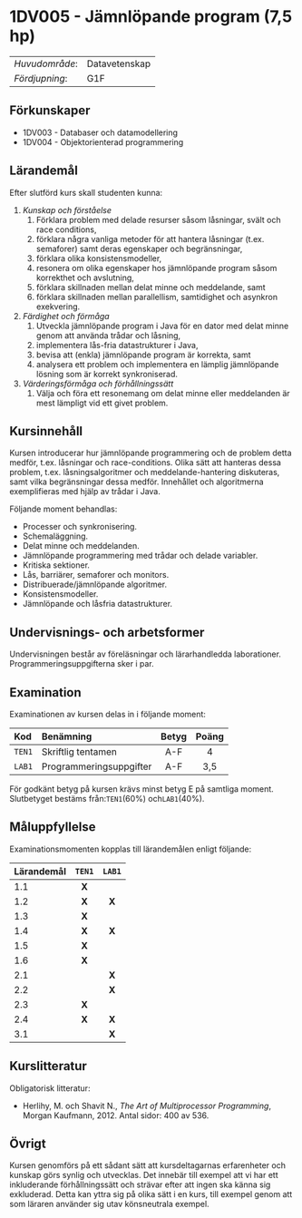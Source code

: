 # 1DV005 - Jämnlöpande program (7,5 hp)

|     |     |
| --- | --- | 
| *Huvudområde*: | Datavetenskap | 
| *Fördjupning*: | G1F | 

## Förkunskaper

- 1DV003 - Databaser och datamodellering
- 1DV004 - Objektorienterad programmering

## Lärandemål

Efter slutförd kurs skall studenten kunna:

1. *Kunskap och förståelse*
    1. Förklara problem med delade resurser såsom låsningar, svält och race conditions,
    2. förklara några vanliga metoder för att hantera låsningar (t.ex. semaforer) samt deras egenskaper och begränsningar,
    3. förklara olika konsistensmodeller,
    4. resonera om olika egenskaper hos jämnlöpande program såsom korrekthet och avslutning,
    5. förklara skillnaden mellan delat minne och meddelande, samt
    6. förklara skillnaden mellan parallellism, samtidighet och asynkron exekvering.
2. *Färdighet och förmåga*
    1. Utveckla jämnlöpande program i Java för en dator med delat minne genom att använda trådar och låsning,
    2. implementera lås-fria datastrukturer i Java, 
    3. bevisa att (enkla) jämnlöpande program är korrekta, samt
    4. analysera ett problem och implementera en lämplig jämnlöpande lösning som är korrekt synkroniserad.
3. *Värderingsförmåga och förhållningssätt*
    1. Välja och föra ett resonemang om delat minne eller meddelanden är mest lämpligt vid ett givet problem.

## Kursinnehåll

Kursen introducerar hur jämnlöpande programmering och de problem detta medför, t.ex. låsningar och race-conditions. Olika sätt att hanteras dessa problem, t.ex. låsningsalgoritmer och meddelande-hantering diskuteras, samt vilka begränsningar dessa medför. Innehållet och algoritmerna exemplifieras med hjälp av trådar i Java.

Följande moment behandlas:

- Processer och synkronisering.
- Schemaläggning.
- Delat minne och meddelanden.
- Jämnlöpande programmering med trådar och delade variabler.
- Kritiska sektioner.
- Lås, barriärer, semaforer och monitors.
- Distribuerade/jämnlöpande algoritmer.
- Konsistensmodeller.
- Jämnlöpande och låsfria datastrukturer.

## Undervisnings- och arbetsformer

Undervisningen består av föreläsningar och lärarhandledda laborationer. Programmeringsuppgifterna sker i par.  

## Examination

Examinationen av kursen delas in i följande moment:

| Kod  | Benämning               | Betyg | Poäng | 
| :--- | :-----------------------| :---: | :---: |
|`TEN1`| Skriftlig tentamen      | A-F   | 4     |
|`LAB1`| Programmeringsuppgifter | A-F   | 3,5   |

För godkänt betyg på kursen krävs minst betyg E på samtliga moment. Slutbetyget bestäms från:`TEN1`(60%) och`LAB1`(40%).

## Måluppfyllelse

Examinationsmomenten kopplas till lärandemålen enligt följande:

| Lärandemål |`TEN1` |`LAB1` |  
| :--------- | :---: | :---: |  
| 1.1        | **X** |       |  
| 1.2        | **X** | **X** |  
| 1.3        | **X** |       |  
| 1.4        | **X** | **X** |  
| 1.5        | **X** |       |  
| 1.6        | **X** |       |  
| 2.1        |       | **X** |  
| 2.2        |       | **X** |  
| 2.3        | **X** |       |  
| 2.4        | **X** | **X** |  
| 3.1        |       | **X** |  

## Kurslitteratur

Obligatorisk litteratur:

- Herlihy, M. och Shavit N., *The Art of Multiprocessor Programming*, Morgan Kaufmann, 2012. Antal sidor: 400 av 536.

## Övrigt

Kursen genomförs på ett sådant sätt att kursdeltagarnas erfarenheter och kunskap görs synlig och utvecklas. Det innebär till exempel att vi har ett inkluderande förhållningssätt och strävar efter att ingen ska känna sig exkluderad. Detta kan yttra sig på olika sätt i en kurs, till exempel genom att som läraren använder sig utav könsneutrala exempel.